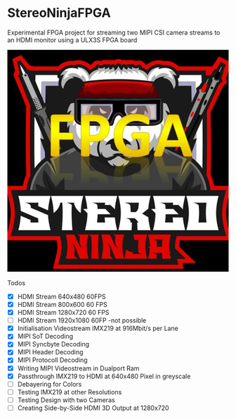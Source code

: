 # StereoNinjaFPGA
Experimental FPGA project for streaming two MIPI CSI camera streams to an HDMI monitor using a ULX3S FPGA board

![Stereo Ninja Logo FPGA](Stereoninja_FPGA.jpg)


Todos

- [x] HDMI Stream 640x480 60FPS
- [x] HDMI Stream 800x600 60 FPS
- [x] HDMI Stream 1280x720 60 FPS
- [ ] HDMI Stream 1920x1080 60FP -not possible
- [x] Initialisation Videostream IMX219 at 916Mbit/s per Lane 
- [x] MIPI SoT Decoding
- [x] MIPI Syncbyte Decoding
- [x] MIPI Header Decoding
- [x] MIPI Protocoll Decoding
- [x] Writing MIPI Videostream in Dualport Ram
- [x] Passthrough IMX219 to HDMI at 640x480 Pixel in greyscale
- [ ] Debayering for Colors
- [ ] Testing IMX219 at other Resolutions 
- [ ] Testing Design with two Cameras
- [ ] Creating Side-by-Side HDMI 3D Output at 1280x720 
